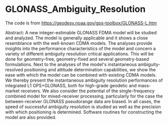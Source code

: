 # GLONASS_Ambiguity_Resolution
The code is from https://geodesy.noaa.gov/gps-toolbox/GLONASS-L.htm

Abstract: A new integer-estimable GLONASS FDMA model will be studied and analyzed. The model is generally applicable and it shows a close resemblance with the well-known CDMA models. The analyses provide insights into the performance characteristics of the model and concern a variety of different ambiguity resolution critical applications. This will be done for geometry-free, geometry-fixed and several geometry-based formulations. Next to the analyses of the model's instantaneous ambiguity-resolved positioning and attitude determination capabilities, we show the ease with which the model can be combined with existing CDMA models. We thereby present the instantaneous ambiguity resolution performances of integrated L1 GPS+GLONASS, both for high-grade geodetic and mass-market receivers. We also consider the potential of the single-frequency combined model for mixed-receiver processing, particularly for the case the between-receiver GLONASS pseudorange data are biased. In all cases, the speed of successful ambiguity resolution is studied as well as the precision with which positioning is determined. Software routines for constructing the model are also provided.  
